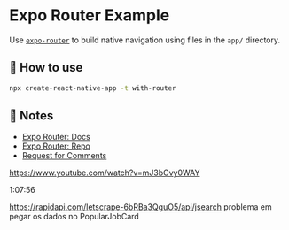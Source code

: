 # Expo Router Example

Use [`expo-router`](https://expo.github.io/router) to build native navigation using files in the `app/` directory.

## 🚀 How to use

```sh
npx create-react-native-app -t with-router
```

## 📝 Notes

- [Expo Router: Docs](https://expo.github.io/router)
- [Expo Router: Repo](https://github.com/expo/router)
- [Request for Comments](https://github.com/expo/router/discussions/1)


https://www.youtube.com/watch?v=mJ3bGvy0WAY

1:07:56

https://rapidapi.com/letscrape-6bRBa3QguO5/api/jsearch
problema em pegar os dados no PopularJobCard